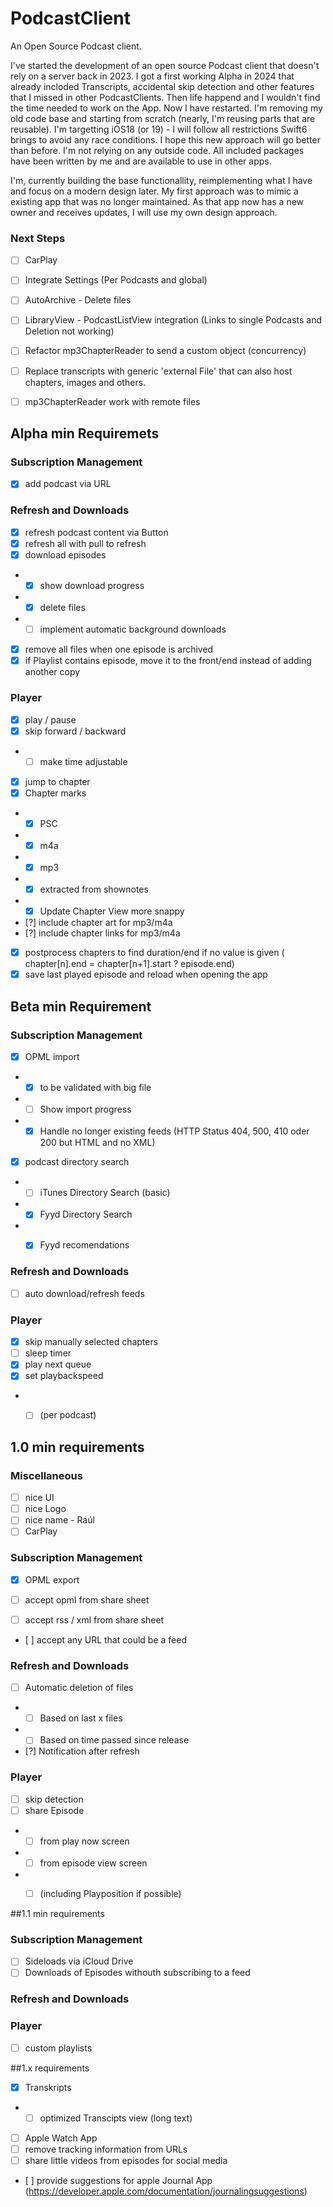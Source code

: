 # PodcastClient
An Open Source Podcast client. 

I've started the development of an open source Podcast client that doesn't rely on a server back in 2023. I got a first working Alpha in 2024 that already incloded Transcripts, accidental skip detection and other features that I missed in other PodcastClients. Then life happend and I wouldn't find the time needed to work on the App. Now I have restarted. I'm removing my old code base and starting from scratch (nearly, I'm reusing parts that are reusable). I'm targetting iOS18 (or 19) - I will follow all restrictions Swift6 brings to avoid any race conditions. I hope this new approach will go better than before. I'm not relying on any outside code. All included packages have been written by me and are available to use in other apps.

I'm, currently building the base functionallity, reimplementing what I have and focus on a modern design later. My first approach was to mimic a existing app that was no longer maintained. As that app now has a new owner and receives updates, I will use my own design approach.


### Next Steps

- [ ] CarPlay
- [ ] Integrate Settings (Per Podcasts and global)
- [ ] AutoArchive - Delete files
- [ ] LibraryView - PodcastListView integration (Links to single Podcasts and Deletion not working)


- [ ] Refactor mp3ChapterReader to send a custom object (concurrency)
- [ ] Replace transcripts with generic 'external File' that can also host chapters, images and others.
- [ ] mp3ChapterReader work with remote files

## Alpha min Requiremets

### Subscription Management
- [x] add podcast via URL

### Refresh and Downloads
- [x] refresh podcast content via Button
- [x] refresh all with pull to refresh
- [x] download episodes
- - [x] show download progress
- - [x] delete files
- - [ ] implement automatic background downloads
- [x] remove all files when one episode is archived 
- [x] if Playlist contains episode, move it to the front/end instead of adding another copy

### Player
- [x] play / pause
- [x] skip forward / backward
- - [ ] make time adjustable
- [x] jump to chapter
- [x] Chapter marks
- - [x] PSC
- - [x] m4a
- - [x] mp3
- - [x] extracted from shownotes
- - [x] Update Chapter View more snappy
- [?] include chapter art for mp3/m4a
- [?] include chapter links for mp3/m4a
- [x] postprocess chapters to find duration/end if no value is given ( chapter[n].end = chapter[n+1].start ? episode.end)
- [x] save last played episode and reload when opening the app

## Beta min Requirement

### Subscription Management
- [x] OPML import
- - [x] to be validated with big file
- - [ ] Show import progress
- - [x] Handle no longer existing feeds (HTTP Status 404, 500, 410 oder 200 but HTML and no XML)
- [x] podcast directory search
- - [ ] iTunes Directory Search (basic)
- - [x] Fyyd Directory Search
- - [x] Fyyd recomendations


### Refresh and Downloads
- [ ] auto download/refresh feeds

### Player
- [x] skip manually selected chapters
- [ ] sleep timer
- [x] play next queue
- [x] set playbackspeed
- - [ ] (per podcast)



## 1.0 min requirements

### Miscellaneous
- [ ] nice UI
- [ ] nice Logo
- [ ] nice name - Raúl
- [ ] CarPlay

### Subscription Management
- [x] OPML export

- [ ] accept opml from share sheet
- [ ] accept rss / xml from share sheet 
- [ ] accept any URL that could be a feed


### Refresh and Downloads
- [ ] Automatic deletion of files
- - [ ] Based on last x files
- - [ ] Based on time passed since release 
- [?] Notification after refresh

### Player
- [ ] skip detection
- [ ] share Episode
- - [ ] from play now screen
- - [ ] from episode view screen
- - [ ] (including Playposition if possible)




##1.1 min requirements 

### Subscription Management
- [ ] Sideloads via iCloud Drive
- [ ] Downloads of Episodes withouth subscribing to a feed

### Refresh and Downloads

### Player

- [ ] custom playlists


##1.x requirements
- [x] Transkripts
-   -  [ ] optimized Transcipts view (long text)
- [ ] Apple Watch App
- [ ] remove tracking information from URLs
- [ ] share little videos from episodes for social media
- [ ] provide suggestions for apple Journal App (https://developer.apple.com/documentation/journalingsuggestions)
